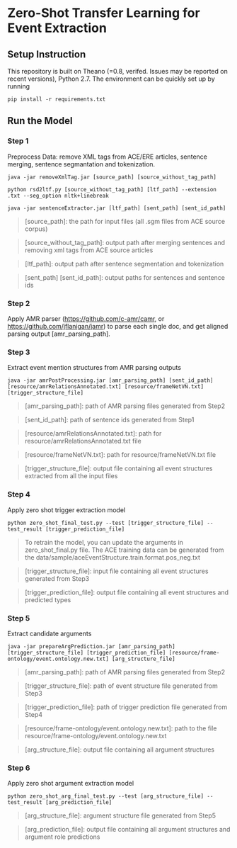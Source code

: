 # Zero-Shot Transfer Learning for Event Extraction
## Setup Instruction
This repository is built on Theano (=0.8, verifed. Issues may be reported on recent versions), Python 2.7. The environment can be quickly set up by running 
```
pip install -r requirements.txt
```

## Run the Model

### Step 1
Preprocess Data: remove XML tags from ACE/ERE articles, sentence merging, sentence segmantation and tokenization.

```
java -jar removeXmlTag.jar [source_path] [source_without_tag_path]
```
```
python rsd2ltf.py [source_without_tag_path] [ltf_path] --extension .txt --seg_option nltk+linebreak
```
```
java -jar sentenceExtractor.jar [ltf_path] [sent_path] [sent_id_path]
```

 > [source_path]: the path for input files (all .sgm files from ACE source corpus)
 
 > [source_without_tag_path]: output path after merging sentences and removing xml tags from ACE source articles
 
 > [ltf_path]: output path after sentence segmentation and tokenization
 
 > [sent_path] [sent_id_path]: output paths for sentences and sentence ids  
 
 
### Step 2
Apply AMR parser (https://github.com/c-amr/camr, or https://github.com/jflanigan/jamr) to parse each single doc, and get aligned parsing output [amr_parsing_path].


### Step 3
Extract event mention structures from AMR parsing outputs
 
```
java -jar amrPostProcessing.jar [amr_parsing_path] [sent_id_path] [resource/amrRelationsAnnotated.txt] [resource/frameNetVN.txt] [trigger_structure_file]
```

 > [amr_parsing_path]: path of AMR parsing files generated from Step2
 
 > [sent_id_path]: path of sentence ids generated from Step1
 
 > [resource/amrRelationsAnnotated.txt]: path for resource/amrRelationsAnnotated.txt file
 
 > [resource/frameNetVN.txt]: path for resource/frameNetVN.txt file
 
 > [trigger_structure_file]: output file containing all event structures extracted from all the input files
 
 
### Step 4
Apply zero shot trigger extraction model
```
python zero_shot_final_test.py --test [trigger_structure_file] --test_result [trigger_prediction_file]
```
> To retrain the model, you can update the arguments in zero_shot_final.py file. The ACE training data can be generated from the data/sample/aceEventStructure.train.format.pos_neg.txt

> [trigger_structure_file]: input file containing all event structures generated from Step3

> [trigger_prediction_file]: output file containing all event structures and predicted types


### Step 5
Extract candidate arguments
```
java -jar prepareArgPrediction.jar [amr_parsing_path] [trigger_structure_file] [trigger_prediction_file] [resource/frame-ontology/event.ontology.new.txt] [arg_structure_file]
```

> [amr_parsing_path]: path of AMR parsing files generated from Step2

> [trigger_structure_file]: path of event structure file generated from Step3

> [trigger_prediction_file]: path of trigger prediction file generated from Step4

> [resource/frame-ontology/event.ontology.new.txt]: path to the file resource/frame-ontology/event.ontology.new.txt

> [arg_structure_file]: output file containing all argument structures


### Step 6
Apply zero shot argument extraction model
```
python zero_shot_arg_final_test.py --test [arg_structure_file] --test_result [arg_prediction_file]
```

> [arg_structure_file]: argument structure file generated from Step5

> [arg_prediction_file]: output file containing all argument structures and argument role predictions


